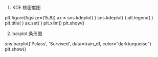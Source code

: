 1. KDE  核密度图

plt.figure(figsize=(15,8))
ax = sns.kdeplot( )
sns.kdeplot(  )
plt.legend( )
plt.title( )
ax.set( )
plt.xlim()
plt.show()

2. barplot  条形图

sns.barplot('Pclass', 'Survived', data=train_df, color="darkturquoise")
plt.show()

